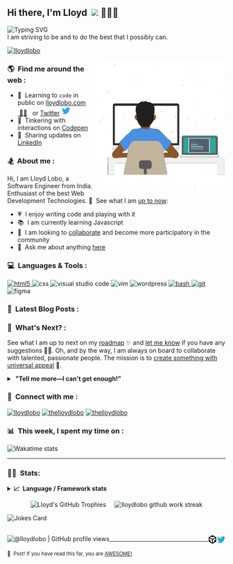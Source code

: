 ## Hi there, I'm Lloyd &nbsp;<a href="https://www.lloydlobo.hashnode.dev.com/" target="_blank" rel="noopener noreferrer"><img src="https://media.giphy.com/media/hvRJCLFzcasrR4ia7z/giphy.gif" width="25px"></a>&nbsp;👨🏽‍💻

![Typing SVG](https://readme-typing-svg.herokuapp.com?font=Helvetica&color=%2358A6FF&size=16&duration=5000&lines=I+am+a+passionate+Front-End+Developer;I+am+a+passionate+Writer;I+am+a+passionate+Life-Long+Learner;I+am+a+passionate+Psychology+Nerd;I+am+a+passionate+Design+Aficionado;I+am+a+passionate+Generalist;I+am+a+passionate+Musician;I+am+a+passionate+Dog+Lover;I+am+a+passionate+Failure;I+am+a+passionate+Tree+Hugger+🤣)&nbsp;</br>
I am striving to be and to do the best that I possibly can.

<p align="left"> <a target="_blank" rel="noopener noreferrer" href="https://lloydlobo.hashnode.dev/about"><img src="https://komarev.com/ghpvc/?username=lloydlobo&label=Profile%20views&color=2ea043&style=flat" alt="lloydlobo" /> </a></p>

<a target="_blank" rel="noopener noreferrer" href="https://lloydlobo.hashnode.dev/about"><img align="right" height="300" width="300" alt="GIF"  src="https://github.com/lloydlobo/lloydlobo/blob/main/assets/lloydlobo-banner.gif" /></a>

### 🌎 &nbsp;Find me around the web :

- 📖 &nbsp;Learning to `code` in public on <a target="_blank" rel="noopener noreferrer" href="https://lloydlobo.hashnode.dev">lloydlobo.com</a> <a target="_blank" rel="noopener noreferrer" href="https://lloydlobo.hashnode.dev">&nbsp;✍🏾</a> <span>&nbsp;</span> or <a target="_blank" rel="noopener noreferrer" href="https://twitter.com/thelloydlobo">Twitter</a> <a target="_blank" rel="noopener noreferrer" href="https://twitter.com/thelloydlobo"><img alt="Lloyd Lobo | Twitter" width="21px" src="https://raw.githubusercontent.com/lloydlobo/lloydlobo/main/assets/twitter.svg" style= "padding-right: 5px;"/></a>
- 🏓 &nbsp;Tinkering with interactions on <a target="_blank" rel="noopener noreferrer" href="https://codepen.io/lloydlobo">Codepen</a>
- 💼 &nbsp;Sharing updates on <a target="_blank" rel="noopener noreferrer" href="https://www.linkedin.com/in/thelloydlobo/">LinkedIn</a>

<!-- </br> -->

### 🏂 &nbsp;About me :

Hi, I am Lloyd Lobo, a Software Engineer from India. Enthusiast of the best Web Development Technologies. 👀 &nbsp;See what I am <a target="_blank" rel="noopener noreferrer" href="https://www.polywork.com/lloydlobo">up to now</a>:

- 💗 &nbsp;I enjoy writing code and playing with it
- 📚 &nbsp;I am currently learning Javascript
- 👯 &nbsp;I am looking to <a target="_blank" rel="noopener noreferrer" href="https://lloydlobo.hashnode.dev/collaborate">collaborate</a> and become more participatory in the community
- 💬 &nbsp;Ask me about anything <a target="_blank" rel="noopener noreferrer" href="https://github.com/lloydlobo/lloydlobo/discussions">here</a>

<!-- Future
#### Languages and Frameworks:
<code><img height="20" src="https://raw.githubusercontent.com/github/explore/80688e429a7d4ef2fca1e82350fe8e3517d3494d/topics/javascript/javascript.png"></code>
<code><img height="20" src="https://raw.githubusercontent.com/github/explore/80688e429a7d4ef2fca1e82350fe8e3517d3494d/topics/typescript/typescript.png"></code>
<code><img height="20" src="https://raw.githubusercontent.com/github/explore/80688e429a7d4ef2fca1e82350fe8e3517d3494d/topics/dotnet/dotnet.png"></code>
<code><img height="20" src="https://raw.githubusercontent.com/github/explore/80688e429a7d4ef2fca1e82350fe8e3517d3494d/topics/csharp/csharp.png"></code>
<code><img height="20" src="https://raw.githubusercontent.com/github/explore/80688e429a7d4ef2fca1e82350fe8e3517d3494d/topics/angular/angular.png"></code>
<code><img height="20" src="https://raw.githubusercontent.com/github/explore/80688e429a7d4ef2fca1e82350fe8e3517d3494d/topics/nodejs/nodejs.png"></code>
-->
<!-- </br> -->

### 💻 &nbsp;Languages & Tools :

<p align="left"> 
<!-- HTML -->
	<a href="https://html5.org/" target="_blank" rel="noreferrer"> <img src="https://www.vectorlogo.zone/logos/w3_html5/w3_html5-icon.svg" alt="html5" width="40" height="40"/> </a> 
<!-- CSS -->
	<img src="https://www.vectorlogo.zone/logos/w3_css/w3_css-official.svg" alt="css" width="40" height="40" />
<!-- JAVASCRIPT -->
<!-- <img src="https://www.vectorlogo.zone/logos/javascript/javascript-icon.svg" alt="javascript" width="40" height="40" /> -->
<!-- PHP -->
<!-- <img src="https://www.vectorlogo.zone/logos/php/php-icon.svg" alt="php" width="40" height="40" /> -->
<!-- REACT -->
<!-- 	<img src="https://www.vectorlogo.zone/logos/reactjs/reactjs-icon.svg" alt="react" width="40" height="40" /> -->
<!-- NODE.JS -->
<!-- 	<img src="https://www.vectorlogo.zone/logos/nodejs/nodejs-icon.svg" alt="node.js" width="40" height="40" /> -->
<!-- TYPESCRIPT -->
<!-- 	<img src="https://www.vectorlogo.zone/logos/typescriptlang/typescriptlang-icon.svg" alt="typescript" width="40" height="40" /> -->
<!-- RUBY ON RAILS -->
<!-- <img src="https://www.vectorlogo.zone/logos/ruby-lang/ruby-lang-icon.svg" alt="ruby on rails" width="40" height="40" /> -->
<!-- CLOJURE -->
<!-- 	<img src="https://www.vectorlogo.zone/logos/clojure/clojure-icon.svg" alt="clojure" width="40" height="40" /> -->
<!-- NETLIFY -->
<!-- 	<img src="https://www.vectorlogo.zone/logos/netlify/netlify-icon.svg" alt="netlify" width="40" height="40" /> -->
<!-- GATSBY -->
<!-- 	<img src="https://www.vectorlogo.zone/logos/gatsbyjs/gatsbyjs-icon.svg" alt="gatsby" width="40" height="40" /> -->
<!-- VISUAL STUDIO CODE -->
	<img src="https://www.vectorlogo.zone/logos/visualstudio_code/visualstudio_code-icon.svg" alt="visual studio code" width="40" height="40" />
<!-- VIM -->
	<img src="https://www.vectorlogo.zone/logos/vim/vim-icon.svg" alt="vim" width="40" height="40" />
<!-- WORDPRESS -->
	<img src="https://www.vectorlogo.zone/logos/wordpress/wordpress-icon.svg" alt="wordpress" width="40" height="40" />
<!-- BASH -->
	<a href="https://www.gnu.org/software/bash/" target="_blank" rel="noreferrer"> <img src="https://www.vectorlogo.zone/logos/gnu_bash/gnu_bash-icon.svg" alt="bash" width="40" height="40"/> </a> 
<!-- LINUX -->
<!-- 	<a href="https://www.linux.org/" target="_blank" rel="noreferrer"> <img src="https://raw.githubusercontent.com/devicons/devicon/master/icons/linux/linux-original.svg" alt="linux" width="40" height="40"/> </a>  -->
<!-- GIT-SCM -->
	<a href="https://git-scm.com/" target="_blank" rel="noreferrer"> <img src="https://www.vectorlogo.zone/logos/git-scm/git-scm-icon.svg" alt="git" width="40" height="40"/> </a> 
<!-- FIGMA -->
	<img src="https://www.vectorlogo.zone/logos/figma/figma-icon.svg" alt="figma" width="40" height="40" />
<!-- C -->
	<!-- <a href="https://www.cprogramming.com/" target="_blank" rel="noreferrer"> <img src="https://raw.githubusercontent.com/devicons/devicon/master/icons/c/c-original.svg" alt="c" width="40" height="40"/> </a>  -->
<!-- CIRCLECI -->
	<!-- <a href="https://circleci.com" target="_blank" rel="noreferrer"> <img src="https://www.vectorlogo.zone/logos/circleci/circleci-icon.svg" alt="circleci" width="40" height="40"/> </a>  -->
<!-- DOCKER -->
    <!-- <a href="https://www.docker.com/" target="_blank" rel="noreferrer"> <img src="https://raw.githubusercontent.com/devicons/devicon/master/icons/docker/docker-original-wordmark.svg" alt="docker" width="40" height="40"/> </a>  -->
<!-- JAVA -->
	<!-- <a href="https://www.java.com" target="_blank" rel="noreferrer"> <img src="https://raw.githubusercontent.com/devicons/devicon/master/icons/java/java-original.svg" alt="java" width="40" height="40"/> </a>  -->
<!-- JENKINS -->
	<!-- <a href="https://www.jenkins.io" target="_blank" rel="noreferrer"> <img src="https://www.vectorlogo.zone/logos/jenkins/jenkins-icon.svg" alt="jenkins" width="40" height="40"/> </a>  -->
<!-- KUBERNETES -->
	<!-- <a href="https://kubernetes.io" target="_blank" rel="noreferrer"> <img src="https://www.vectorlogo.zone/logos/kubernetes/kubernetes-icon.svg" alt="kubernetes" width="40" height="40"/> </a>  -->
<!-- NGINX -->
	<!-- <a href="https://www.nginx.com" target="_blank" rel="noreferrer"> <img src="https://raw.githubusercontent.com/devicons/devicon/master/icons/nginx/nginx-original.svg" alt="nginx" width="40" height="40"/> </a>  -->
</p>

<!-- </br> -->

### 📕 &nbsp;Latest Blog Posts :

<!-- Activity -->
<!-- BLOG-POST-LIST:START --><!-- BLOG-POST-LIST:END -->

### 🔭 &nbsp;What's Next? :

See what I am up to next on my <a target="_blank" rel="noopener noreferrer" href="https://lloydlobo.hashnode.dev/now">roadmap</a> ✨ and <a target="_blank" rel="noopener noreferrer" href="https://github.com/lloydlobo/lloydlobo/discussions">let me know</a> if you have any suggestions 🙇‍♂️. Oh, and by the way, I am always on board to collaborate with talented, passionate people. The mission is to <a target="_blank" rel="noopener noreferrer" href="https://lloydlobo.hashnode.dev/collaborate">create something with universal appeal</a> 🙌.

<!-- [![Typing SVG](https://readme-typing-svg.herokuapp.com?font=Helvetica&color=%2358A6FF&size=16&duration=2000&lines=Universal+Appeal;Cater+to+the+Human+Nature;Enjoyable;Serviceable;Attract+rather+than+promote;Reliable;Non-judgmental;Follows+principles+of+Universal+Truth;Supporting+Everyone's+Success)](https://git.io/typing-svg) -->

<details> 
	<summary>&nbsp;<b>"Tell me more—I can't get enough!"</b></summary>
	<br>
	<ul>
	<li>People want something needful and reliable 🔨. Open-source technologies help open-minded and willing people to build products without any personal profit in mind. Although there are arguments against this.</li>
		<li>The nine qualities for open source contribution 👩‍💻 we need to see are:
			<ul>
				<li>Universal Appeal</li>
				<li>Cater to the Human Nature</li>
				<li>Enjoyable</li>
 				<li>Serviceable</li>
 				<li>Attract rather than promote</li>
				<li>Reliable</li>       
				<li>Non-judgmental</li>
				<li>Follows principles of Universal Truth</li>
				<li>Supporting Everyone's Success</li>
			</ul>
		</li>
		<li>By the way, check out this <a href="https://opensource.google/docs/why/">article by Google</a> 🤓 about "Why Open-Source".</li>
	</ul>
</details>

### 🔗 &nbsp;Connect with me :

<p align="left">
<!-- <a href="https://dev.to/lloydlobo" target="blank"><img align="center" src="https://cdn.jsdelivr.net/npm/simple-icons@3.0.1/icons/dev-dot-to.svg" alt="lloydlobo" height="30" width="40" /></a> -->
<a href="https://lloydlobo.hashnode.dev" target="blank"><img align="center" src="https://cdn.hashnode.com/res/hashnode/image/upload/v1592752137870/scHk9tTaA.png?auto=compress" alt="lloydlobo" height="30" width="30" /></a>
<a href="https://twitter.com/thelloydlobo" target="blank"><img align="center" src="https://raw.githubusercontent.com/rahuldkjain/github-profile-readme-generator/master/src/images/icons/Social/twitter.svg" alt="thelloydlobo" height="30" width="40" /></a>
<a href="https://linkedin.com/in/thelloydlobo" target="blank"><img align="center" src="https://raw.githubusercontent.com/rahuldkjain/github-profile-readme-generator/master/src/images/icons/Social/linked-in-alt.svg" alt="thelloydlobo" height="30" width="40" /></a>
<!-- <a href="https://stackoverflow.com/users/4214976" target="blank"><img align="center" src="https://raw.githubusercontent.com/rahuldkjain/github-profile-readme-generator/master/src/images/icons/Social/stack-overflow.svg" alt="4214976" height="30" width="40" /></a> -->
<!-- <a href="https://instagram.com/gautamkrishnar" target="blank"><img align="center" src="https://raw.githubusercontent.com/rahuldkjain/github-profile-readme-generator/master/src/images/icons/Social/instagram.svg" alt="gautamkrishnar" height="30" width="40" /></a> -->

### 📊 &nbsp;This week, I spent my time on :

![Wakatime stats](https://github-readme-stats-taupe-two.vercel.app/api/wakatime?username=lloydlobo&hide_title=true&hide_border=true&langs_count=5&bg_color=00000000&text_color=777)

---

### 🏋️‍♀️ &nbsp;Stats:

<details>
  <summary><b>📈&nbsp;&nbsp;Language&nbsp;/&nbsp;Framework stats</b></summary>
  <br/>
  <a href='https://profile.codersrank.io/user/lloydlobo/'>
  <img src='http://cr-skills-chart-widget.azurewebsites.net/api/api?username=lloydlobo&padding=30&skills=angular,batchfile,c,C%23,coffeescript,dart,go,html,json,java,javascript,less,mysql,php,pandas,perl,python,reactjs,scss,shell,svelte,swift,typescript,vue'>
  </a>
	
<!-- Stats v2.0 Language and Repositories  -->
<p align="center">
	<a target="_blank" rel="noopener noreferrer" href="https://github.com/lloydlobo">
		<img width="30%" src="https://github-readme-stats.vercel.app/api/pin/?username=lloydlobo&repo=lloydlobo&theme=dracula" />
	</a>
	&nbsp
	&nbsp
	<a target="_blank" rel="noopener noreferrer" href="https://github.com/lloydlobo">
		<img width="30%" src="https://github-readme-stats.vercel.app/api/pin/?username=lloydlobo&repo=lloydlobo&theme=dracula" />
	</a>
	&nbsp
	&nbsp
	<img width="30%" src="https://github-readme-stats.vercel.app/api/top-langs/?username=lloydlobo&layout=compact&theme=dracula&locale=en&show_icons=true" alt="lloydlobo most used languages" />
</p>

</details>
	
<!-- Stats Version 4.0 (with 1. trophy and 2. stat) HTML TABLE -->
<p align="center">
	<img width="48%" src="https://github-profile-trophy.vercel.app/?username=lloydlobo&theme=gruvbox&column=3&margin-w=15" alt="Lloyd's GitHub Trophies" />
	&nbsp 
	&nbsp
	<img width="48%" align="top" src="https://github-readme-streak-stats.herokuapp.com/?user=lloydlobo&theme=dark" alt="lloydlobo github work streak" />
<!--   <img align="top" width="48%" src="https://github-readme-stats.vercel.app/api/top-langs/?username=lloydlobo&layout=compact&theme=dracula&hide_border=true" /> -->
</p>
<!-- 
Context	URL
Dark Theme	![GitHub Light](https://github.com/github-light.png#gh-dark-mode-only)
Light Theme	![GitHub Dark](https://github.com/github-dark.png#gh-light-mode-only) -->
<!-- Markdown -->

![Jokes Card](https://readme-jokes.vercel.app/api?&theme=darcula)

</br>

<!--  Footer -->
<a target="_blank" rel="noopener noreferrer" href="https://lloydlobo.netlify.com"> 
  <img align="left" alt="@lloydlobo | GitHub profile views" src="https://komarev.com/ghpvc/?username=lloydlobo&label=Profile%20views&color=2ea043&style=flat"  /> 
</a>
<a target="_blank" rel="noopener noreferrer" href="https://twitter.com/thelloydlobo">
  <img align="right" alt="Lloyd Lobo | Twitter" width="21px" src="https://raw.githubusercontent.com/lloydlobo/lloydlobo/main/assets/twitter.svg" />
</a>
<a target="_blank" rel="noopener noreferrer" href="https://codesandbox.io/u/lloydlobo">
  <img align="right" alt="Lloyd Lobo | CodeSandbox" width="20px" src="https://raw.githubusercontent.com/lloydlobo/lloydlobo/main/assets/codesandbox.svg" />
</a>

---

<!-- Surprise!  -->

<sub>🤫 <span>&nbsp;</span>Psst! If you have read this far, you are <a target="_blank" rel="noopener noreferrer" href="https://youtu.be/b-E2tcRlgsU?t=183">AWESOME!</a></sub>

<!--
Made with 🖤
🙇‍♂️🎤⬇️
-->

<!--  -->
<!-- Junkyard -->
<!--  -->

<!-- Stats Version 1.0 (with 1. stat and 2. stat) -->

<!-- | <a target="_blank" rel="noopener noreferrer" href="https://github.com/lloydlobo/lloydlobo"><img align="center" src="https://github-readme-stats.vercel.app/api?username=lloydlobo&show_icons=true&theme=dracula&hide_border=true&include_all_commits=true" alt="Lloyd's GitHub stats" /></a> | <a target="_blank" rel="noopener noreferrer" href="https://github.com/lloydlobo/lloydlobo"><img align="center" src="https://github-readme-stats.vercel.app/api/top-langs/?username=lloydlobo&layout=compact&theme=dracula&hide_border=true" /></a> |
| ---- | -------------------------------------------------------------------------------------------------------------------------------------------------------------------------------------------------------------------------------------------------------------------------------------------- | -------------------------------------------------------------------------------------------------------------------------------------------------------------------------------------------------------------------------------------------------- | -->

<!-- </br> -->

<!-- ### 🍿 Top Repositories: -->

<!-- <a target="_blank" rel="noopener noreferrer" href="https://github.com/lloydlobo">
  <img align="center" src="https://github-readme-stats.vercel.app/api/pin/?username=lloydlobo&repo=lloydlobo&theme=dracula" />
</a>
<a target="_blank" rel="noopener noreferrer" href="https://github.com/lloydlobo/lloydlobo.github.io">
  <img align="center" src="https://github-readme-stats.vercel.app/api/pin/?username=lloydlobo&repo=lloydlobo.github.io&theme=dracula" />
</a> -->

<!-- #### Recent Activity -->

<!--START_SECTION:activity-->

<!--END_SECTION:activity-->

<!-- Stats Version 4.0 (with 1. trophy and 2. stat) HTML TABLE -->
<!-- <p align="center">
  <img width="48%" src="https://github-profile-trophy.vercel.app/?username=lloydlobo&theme=gruvbox&column=3&margin-w=15" alt="Lloyd's GitHub Trophies" />
	&nbsp
  <img align="top" width="48%" src="https://github-readme-stats.vercel.app/api/top-langs/?username=lloydlobo&layout=compact&theme=dracula&hide_border=true" /></span>
</p> -->

<!-- Stats v1.0 Language and Repositories  -->
<!-- |<img align="center" src="https://github-readme-stats.vercel.app/api/top-langs/?username=lloydlobo&layout=compact&theme=dracula&hide_border=true&locale=en&show_icons=true" alt="lloydlobo most used languages" />|<a target="_blank" rel="noopener noreferrer" href="https://github.com/lloydlobo"><img align="center" src="https://github-readme-stats.vercel.app/api/pin/?username=lloydlobo&repo=lloydlobo&theme=dracula" /></a>|<a target="_blank" rel="noopener noreferrer" href="https://github.com/lloydlobo"><img align="center" src="https://github-readme-stats.vercel.app/api/pin/?username=lloydlobo&repo=lloydlobo&theme=dracula" /></a>|
|:--|:--:|--:| -->
